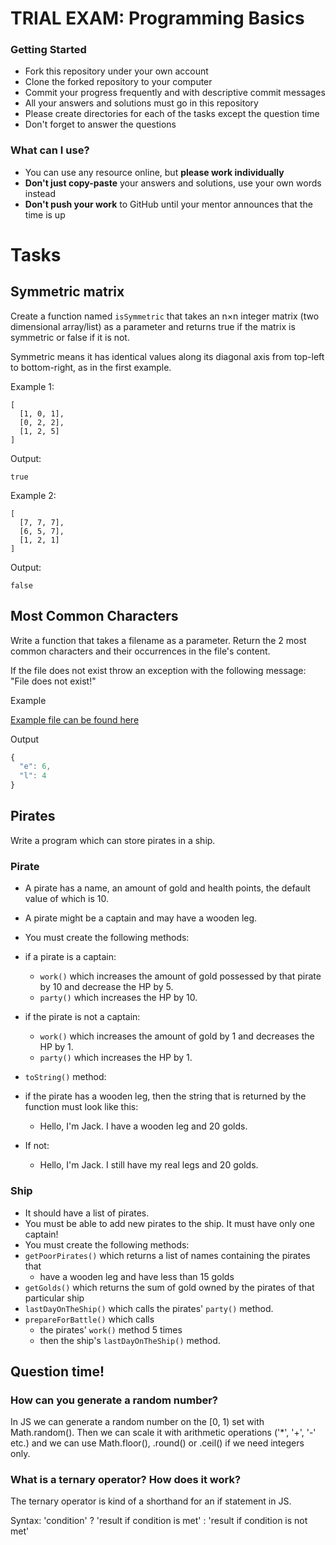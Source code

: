 # TRIAL EXAM: Programming Basics

### Getting Started

 - Fork this repository under your own account
 - Clone the forked repository to your computer
 - Commit your progress frequently and with descriptive commit messages
 - All your answers and solutions must go in this repository
 - Please create directories for each of the tasks except the question time
 - Don't forget to answer the questions

### What can I use?

- You can use any resource online, but **please work individually**
- **Don't just copy-paste** your answers and solutions, use your own words instead
- **Don't push your work** to GitHub until your mentor announces that the time is up

# Tasks

## Symmetric matrix

Create a function named `isSymmetric` 
that takes an n×n integer matrix (two dimensional array/list) as a parameter
and returns true if the matrix is symmetric
or false if it is not.

Symmetric means it has identical values along its diagonal axis from top-left to bottom-right,
as in the first example.

Example 1:

```
[
  [1, 0, 1],
  [0, 2, 2],
  [1, 2, 5]
]
```

Output:

```
true
```

Example 2:

```
[
  [7, 7, 7],
  [6, 5, 7],
  [1, 2, 1]
]
```

Output:

```
false
```

## Most Common Characters

Write a function that takes a filename as a parameter.
Return the 2 most common characters and their occurrences in the file's content.

If the file does not exist throw an exception with the following message:
"File does not exist!"

Example

[Example file can be found here](./countchar.txt)

Output

```js
{
  "e": 6,
  "l": 4
}
```

## Pirates
 
Write a program which can store pirates in a ship.

### Pirate
 
 - A pirate has a name, an amount of gold and health points, the default value of which is 10.
 - A pirate might be a captain and may have a wooden leg.
 - You must create the following methods:

 - if a pirate is a captain:
    - `work()` which increases the amount of gold possessed by that pirate by 10 and decrease the HP by 5.
    - `party()` which increases the HP by 10.
 - if the pirate is not a captain:
    - `work()` which increases the amount of gold by 1 and decreases the HP by 1.
    - `party()` which increases the HP by 1.
 
 - `toString()` method:
 - if the pirate has a wooden leg, then the string that is returned by the function must look like this:
    - Hello, I'm Jack. I have a wooden leg and 20 golds.
 -  If not:
    - Hello, I'm Jack. I still have my real legs and 20 golds. 
  
### Ship

 - It should have a list of pirates.
 - You must be able to add new pirates to the ship. It must have only one captain!
 - You must create the following methods:
 - `getPoorPirates()` which returns a list of names containing the pirates that
    - have a wooden leg and have less than 15 golds
 - `getGolds()` which returns the sum of gold owned by the pirates of that particular ship
 - `lastDayOnTheShip()` which calls the pirates' `party()` method.
 - `prepareForBattle()` which calls 
    - the pirates' `work()` method 5 times
    - then the ship's `lastDayOnTheShip()` method.

## Question time!

### How can you generate a random number?

In JS we can generate a random number on the [0, 1) set with Math.random().
Then we can scale it with arithmetic operations ('*', '+', '-' etc.) and we can use Math.floor(), .round() or .ceil() if we need integers only.

### What is a ternary operator? How does it work?

The ternary operator is kind of a shorthand for an if statement in JS.

Syntax: 'condition' ? 'result if condition is met' : 'result if condition is not met'